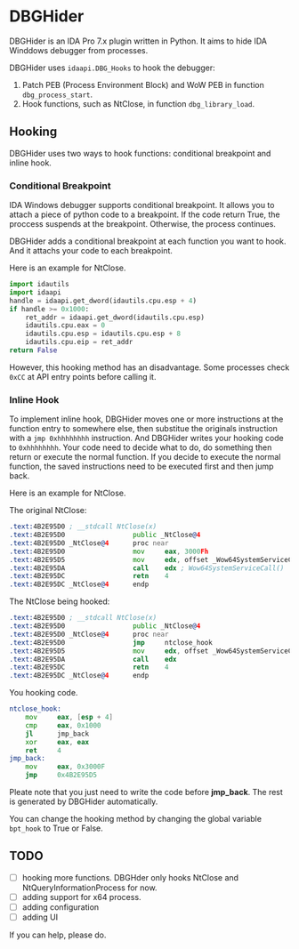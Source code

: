 # DBGHider

DBGHider is an IDA Pro 7.x plugin written in Python. It aims to hide IDA Winddows debugger from processes.

DBGHider uses `idaapi.DBG_Hooks` to hook the debugger:

1. Patch PEB (Process Environment Block) and WoW PEB in function `dbg_process_start`.
2. Hook functions, such as NtClose, in function `dbg_library_load`.

## Hooking

DBGHider uses two ways to hook functions: conditional breakpoint and inline hook.

### Conditional Breakpoint

IDA Windows debugger supports conditional breakpoint. It allows you to attach a piece of python code to a breakpoint. If the code return True, the proccess suspends at the breakpoint. Otherwise, the process continues.

DBGHider adds a conditional breakpoint at each function you want to hook. And it attachs your code to each breakpoint.

Here is an example for NtClose.
```python
import idautils
import idaapi
handle = idaapi.get_dword(idautils.cpu.esp + 4)
if handle >= 0x1000:
    ret_addr = idaapi.get_dword(idautils.cpu.esp)
    idautils.cpu.eax = 0
    idautils.cpu.esp = idautils.cpu.esp + 8
    idautils.cpu.eip = ret_addr
return False
```

However, this hooking method has an disadvantage. Some processes check `0xCC` at API entry points before calling it.

### Inline Hook

To implement inline hook, DBGHider moves one or more instructions at the function entry to somewhere else, then substitue the originals instruction with a `jmp 0xhhhhhhhh` instruction. And DBGHider writes your hooking code to `0xhhhhhhhh`. Your code need to decide what to do, do something then return or execute the normal function. If you decide to execute the normal function, the saved instructions need to be executed first and then jump back.

Here is an example for NtClose.

The original NtClose:
```asm
.text:4B2E95D0 ; __stdcall NtClose(x)
.text:4B2E95D0                 public _NtClose@4
.text:4B2E95D0 _NtClose@4      proc near
.text:4B2E95D0                 mov     eax, 3000Fh
.text:4B2E95D5                 mov     edx, offset _Wow64SystemServiceCall@0
.text:4B2E95DA                 call    edx ; Wow64SystemServiceCall()
.text:4B2E95DC                 retn    4
.text:4B2E95DC _NtClose@4      endp
```


The NtClose being hooked:
```asm
.text:4B2E95D0 ; __stdcall NtClose(x)
.text:4B2E95D0                 public _NtClose@4
.text:4B2E95D0 _NtClose@4      proc near
.text:4B2E95D0                 jmp     ntclose_hook
.text:4B2E95D5                 mov     edx, offset _Wow64SystemServiceCall@0
.text:4B2E95DA                 call    edx
.text:4B2E95DC                 retn    4
.text:4B2E95DC _NtClose@4      endp
```

You hooking code.

```asm
ntclose_hook:
    mov     eax, [esp + 4]
    cmp     eax, 0x1000
    jl      jmp_back
    xor     eax, eax
    ret     4
jmp_back:
    mov     eax, 0x3000F
    jmp     0x4B2E95D5
```
Pleate note that you just need to write the code before **jmp_back**. The rest is generated by DBGHider automatically.

You can change the hooking method by changing the global variable `bpt_hook` to True or False.


## TODO

- [ ] hooking more functions. DBGHder only hooks NtClose and NtQueryInformationProcess for now.
- [ ] adding support for x64 process.
- [ ] adding configuration
- [ ] adding UI

If you can help, please do.